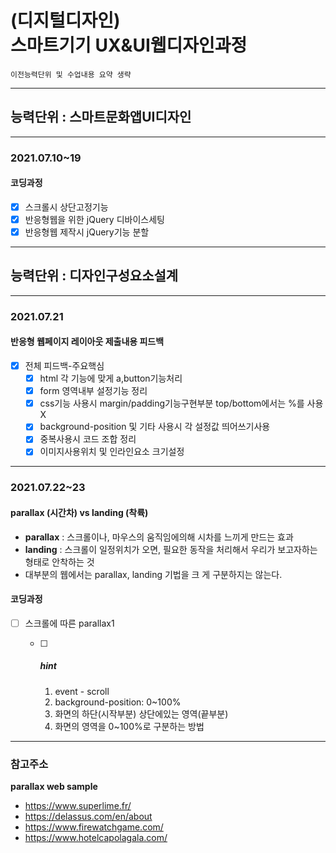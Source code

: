 # (디지털디자인)  <br />스마트기기 UX&UI웹디자인과정

`이전능력단위 및 수업내용 요약 생략`

---

## 능력단위 : 스마트문화앱UI디자인

---

### 2021.07.10~19

#### 코딩과정

- [x] 스크롤시 상단고정기능
- [x] 반응형웹을 위한 jQuery 디바이스세팅
- [x] 반응형웹 제작시 jQuery기능 분할

---

## 능력단위 : 디자인구성요소설계

---

### 2021.07.21

#### 반응형 웹페이지 레이아웃 제출내용 피드백

- [x] 전체 피드백-주요핵심
  - [x] html 각 기능에 맞게 a,button기능처리
  - [x] form 영역내부 설정기능 정리
  - [x] css기능 사용시 margin/padding기능구현부분 top/bottom에서는 %를 사용 X
  - [x] background-position 및 기타 사용시 각 설정값 띄어쓰기사용
  - [x] 중복사용시 코드 조합 정리
  - [x] 이미지사용위치 및 인라인요소 크기설정

---

### 2021.07.22~23

#### parallax (시간차) vs landing (착륙)

- **parallax** : 스크롤이나, 마우스의 움직임에의해 시차를 느끼게 만드는 효과
- **landing** : 스크롤이 일정위치가 오면, 필요한 동작을 처리해서 우리가 보고자하는 형태로 안착하는 것
- 대부분의 웹에서는 parallax, landing 기법을 크 게 구분하지는 않는다. 

#### 코딩과정

- [ ] 스크롤에 따른 parallax1

  - [ ] ##### hint

    1. event - scroll
    2. background-position: 0~100%
    3. 화면의 하단(시작부분) 상단에있는 영역(끝부분)
    4. 화면의 영역을 0~100%로 구분하는 방법

    

---

### 참고주소

**parallax web sample**

- https://www.superlime.fr/
- https://delassus.com/en/about
- https://www.firewatchgame.com/
- https://www.hotelcapolagala.com/
